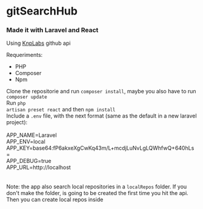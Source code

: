 <h1>gitSearchHub</h1>
<h3>Made it with Laravel and React</h3>
<p>Using <a href=''>KnpLabs</a> github api<br></p>

Requeriments:
- PHP
- Composer
- Npm

Clone the repositorie and run <code>composer install</code>, maybe you also have to run <code>composer update</code><br>
Run <code>php artisan preset react</code> and then <code>npm install</code><br>
Include a <code>.env</code> file, with the next format (same as the default in a new laravel project):
<br>
<br>
APP_NAME=Laravel<br>
APP_ENV=local<br>
APP_KEY=base64:fP6akxeXgCwKq43m/L+mcdjLuNvLgLQWhfwQ+640hLs=<br>
APP_DEBUG=true<br>
APP_URL=http://localhost<br>
<br>
<br>
Note: the app also search local repositories in a <code>localRepos</code> folder. If you don't make the folder, is going to be created the first time you hit the api. Then you can create local repos inside

